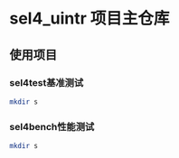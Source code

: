# sel4_uintr 项目主仓库

## 使用项目

### sel4test基准测试

```sh
mkdir s

```

### sel4bench性能测试

```sh
mkdir s

```








